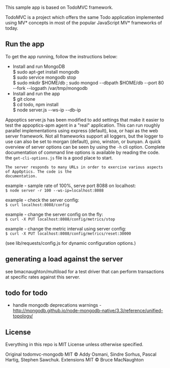 This sample app is based on TodoMVC framework.

TodoMVC is a project which offers the same Todo application implemented using MV* concepts in most of the popular JavaScript MV\* frameworks of today.

## Run the app

To get the app running, follow the instructions below:
- Install and run MongoDB <br/>
	$ sudo apt-get install mongodb <br/>
	$ sudo service mongodb stop <br/>
	$ sudo mkdir $HOME/db ; sudo mongod --dbpath $HOME/db --port 80 --fork --logpath /var/tmp/mongodb <br/>
- Install and run the app <br/>
	$ git clone <git-repo-url> <br/>
	$ cd todo, npm install <br/>
	$ node server.js --ws-ip <IP of machine running the app> --db-ip <IP of machine running mongodb> <br/>

Appoptics
    server.js has been modified to add settings that make it easier to test the appoptics-apm agent in
    a "real" application.
    This can run roughly parallel implementations using express (default), koa, or hapi as the web server
    framework. Not all frameworks support all loggers, but the logger to use can also be set to morgan
    (default), pino, winston, or bunyan. A quick overview of server options can be seen by using the `-h`
    cli option. Complete documentation of command line options is available by reading the code. the
    `get-cli-options.js` file is a good place to start.

    The server responds to many URLs in order to exercise various aspects of AppOptics. The code is the
    documentation.

example - sample rate of 100%, serve port 8088 on localhost: <br/>
  `$ node server -r 100 --ws-ip=localhost:8088`

example - check the server config: <br/>
  `$ curl localhost:8088/config`

example - change the server config on the fly: <br/>
  `$ curl -X PUT localhost:8088/config/metrics/stop`

example - change the metric interval using server config: <br/>
  `$ curl -X PUT localhost:8088/config/metrics/reset:30000`

(see lib/requests/config.js for dynamic configuration options.)

## generating a load against the server

see bmacnaughton/multiload for a test driver that can perform transactions at specific rates against this server.

## todo for todo

- handle mongodb deprecations warnings - http://mongodb.github.io/node-mongodb-native/3.3/reference/unified-topology/

## License

Everything in this repo is MIT License unless otherwise specified.

Original todomvc-mongodb MIT © Addy Osmani, Sindre Sorhus, Pascal Hartig, Stephen Sawchuk.
Extensions MIT © Bruce MacNaughton
